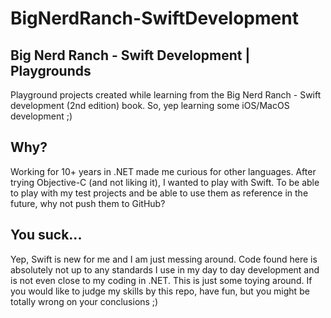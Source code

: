 # BigNerdRanch-SwiftDevelopment

## Big Nerd Ranch - Swift Development | Playgrounds 
Playground projects created while learning from the Big Nerd Ranch - Swift development (2nd edition) book.
So, yep learning some iOS/MacOS development ;)

## Why?
Working for 10+ years in .NET made me curious for other languages. After trying Objective-C (and not liking it), I wanted to play with Swift. To be able to play with my test projects and be able to use them as reference in the future, why not push them to GitHub?

## You suck...
Yep, Swift is new for me and I am just messing around. Code found here is absolutely not up to any standards I use in my day to day development and is not even close to my coding in .NET. This is just some toying around. If you would like to judge my skills by this repo, have fun, but you might be totally wrong on your conclusions ;)
